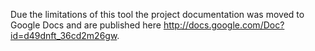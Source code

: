 Due the limitations of this tool the project documentation was moved to Google Docs and are published here http://docs.google.com/Doc?id=d49dnft_36cd2m26gw.